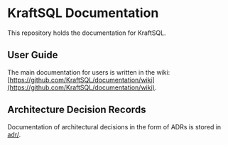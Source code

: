 # KraftSQL Documentation

This repository holds the documentation for KraftSQL.

## User Guide
The main documentation for users is written in the wiki: [https://github.com/KraftSQL/documentation/wiki](https://github.com/KraftSQL/documentation/wiki).

## Architecture Decision Records
Documentation of architectural decisions in the form of ADRs is stored in [adr/](adr).
